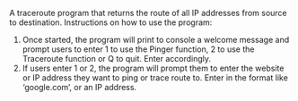 A traceroute program that returns the route of all IP addresses from source to destination.
Instructions on how to use the program:
1. Once started, the program will print to console a welcome message and prompt users to
enter 1 to use the Pinger function, 2 to use the Traceroute function or Q to quit. Enter
accordingly.
2. If users enter 1 or 2, the program will prompt them to enter the website or IP address
they want to ping or trace route to. Enter in the format like ‘google.com’, or an IP
address.
